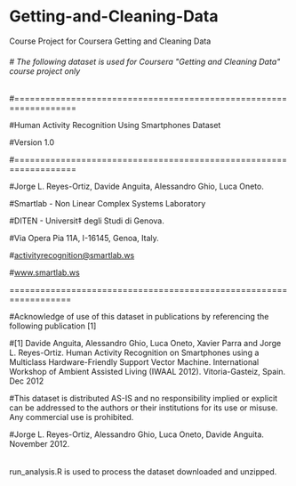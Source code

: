 Getting-and-Cleaning-Data
=========================

Course Project for Coursera Getting and Cleaning Data

###### # The following dataset is used for Coursera "Getting and Cleaning Data" course project only

#==================================================================

#Human Activity Recognition Using Smartphones Dataset

#Version 1.0

#==================================================================

#Jorge L. Reyes-Ortiz, Davide Anguita, Alessandro Ghio, Luca Oneto.

#Smartlab - Non Linear Complex Systems Laboratory

#DITEN - Universit‡ degli Studi di Genova.

#Via Opera Pia 11A, I-16145, Genoa, Italy.

#activityrecognition@smartlab.ws

#www.smartlab.ws

==================================================================

#Acknowledge of use of this dataset in publications by referencing the following publication [1]




#[1] Davide Anguita, Alessandro Ghio, Luca Oneto, Xavier Parra and Jorge L. Reyes-Ortiz. Human Activity Recognition on Smartphones using a Multiclass Hardware-Friendly Support Vector Machine. International Workshop of Ambient Assisted Living (IWAAL 2012). Vitoria-Gasteiz, Spain. Dec 2012




#This dataset is distributed AS-IS and no responsibility implied or explicit can be addressed to the authors or their institutions for its use or misuse. Any commercial use is prohibited.




#Jorge L. Reyes-Ortiz, Alessandro Ghio, Luca Oneto, Davide Anguita. November 2012.
 ######
run_analysis.R is used to process the dataset downloaded and unzipped.

